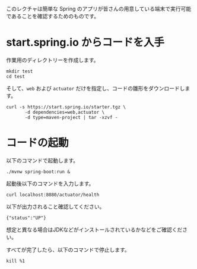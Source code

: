このレクチャは簡単な Spring のアプリが皆さんの用意している端末で実行可能であることを確認するためのものです。

# start.spring.io からコードを入手

作業用のディレクトリーを作成します。

```
mkdir test
cd test
```

そして、`web` および `actuator` だけを指定し、コードの雛形をダウンロードします。

```
curl -s https://start.spring.io/starter.tgz \
       -d dependencies=web,actuator \
       -d type=maven-project | tar -xzvf -
```

# コードの起動

以下のコマンドで起動します。

```
./mvnw spring-boot:run &
```

起動後以下のコマンドを入力します。

```
curl localhost:8080/actuator/health
```

以下が出力されること確認してください。

```
{"status":"UP"}
```

想定と異なる場合はJDKなどがインストールされているかなどをご確認ください。

すべてが完了したら、以下のコマンドで停止します。

```
kill %1
```